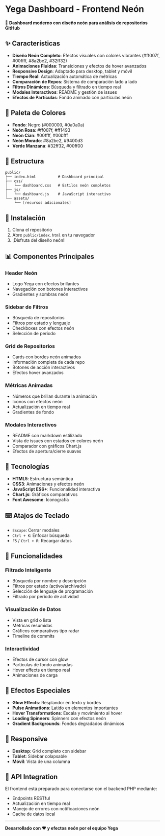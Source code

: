 # Yega Dashboard - Frontend Neón

🚀 **Dashboard moderno con diseño neón para análisis de repositorios GitHub**

## ✨ Características

- **Diseño Neón Completo**: Efectos visuales con colores vibrantes (#ff007f, #00ffff, #8a2be2, #32ff32)
- **Animaciones Fluidas**: Transiciones y efectos de hover avanzados
- **Responsive Design**: Adaptado para desktop, tablet y móvil
- **Tiempo Real**: Actualización automática de métricas
- **Comparación de Repos**: Sistema de comparación lado a lado
- **Filtros Dinámicos**: Búsqueda y filtrado en tiempo real
- **Modales Interactivos**: README y gestión de issues
- **Efectos de Partículas**: Fondo animado con partículas neón

## 🎨 Paleta de Colores

- **Fondo**: Negro (#000000, #0a0a0a)
- **Neón Rosa**: #ff007f, #ff1493
- **Neón Cian**: #00ffff, #00bfff
- **Neón Morado**: #8a2be2, #9400d3
- **Verde Manzana**: #32ff32, #00ff00

## 📁 Estructura

```
public/
├── index.html          # Dashboard principal
├── css/
│   └── dashboard.css   # Estilos neón completos
├── js/
│   └── dashboard.js    # JavaScript interactivo
└── assets/
    └── [recursos adicionales]
```

## 🚀 Instalación

1. Clona el repositorio
2. Abre `public/index.html` en tu navegador
3. ¡Disfruta del diseño neón!

## 📊 Componentes Principales

### Header Neón
- Logo Yega con efectos brillantes
- Navegación con botones interactivos
- Gradientes y sombras neón

### Sidebar de Filtros
- Búsqueda de repositorios
- Filtros por estado y lenguaje
- Checkboxes con efectos neón
- Selección de período

### Grid de Repositorios
- Cards con bordes neón animados
- Información completa de cada repo
- Botones de acción interactivos
- Efectos hover avanzados

### Métricas Animadas
- Números que brillan durante la animación
- Iconos con efectos neón
- Actualización en tiempo real
- Gradientes de fondo

### Modales Interactivos
- README con markdown estilizado
- Vista de issues con estados en colores neón
- Comparador con gráficos Chart.js
- Efectos de apertura/cierre suaves

## 🔧 Tecnologías

- **HTML5**: Estructura semántica
- **CSS3**: Animaciones y efectos neón
- **JavaScript ES6+**: Funcionalidad interactiva
- **Chart.js**: Gráficos comparativos
- **Font Awesome**: Iconografía

## ⌨️ Atajos de Teclado

- `Escape`: Cerrar modales
- `Ctrl + K`: Enfocar búsqueda
- `F5` / `Ctrl + R`: Recargar datos

## 🎯 Funcionalidades

### Filtrado Inteligente
- Búsqueda por nombre y descripción
- Filtros por estado (activo/archivado)
- Selección de lenguaje de programación
- Filtrado por período de actividad

### Visualización de Datos
- Vista en grid o lista
- Métricas resumidas
- Gráficos comparativos tipo radar
- Timeline de commits

### Interactividad
- Efectos de cursor con glow
- Partículas de fondo animadas
- Hover effects en tiempo real
- Animaciones de carga

## 🌟 Efectos Especiales

- **Glow Effects**: Resplandor en texto y bordes
- **Pulse Animations**: Latido en elementos importantes
- **Hover Transformations**: Escala y movimiento al hover
- **Loading Spinners**: Spinners con efectos neón
- **Gradient Backgrounds**: Fondos degradados dinámicos

## 📱 Responsive

- **Desktop**: Grid completo con sidebar
- **Tablet**: Sidebar colapsable
- **Móvil**: Vista de una columna

## 🔄 API Integration

El frontend está preparado para conectarse con el backend PHP mediante:
- Endpoints RESTful
- Actualización en tiempo real
- Manejo de errores con notificaciones neón
- Cache de datos local

---

**Desarrollado con ❤️ y efectos neón por el equipo Yega**